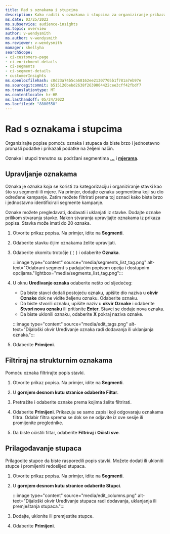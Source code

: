 ```yaml
---
title: Rad s oznakama i stupcima
description: Kako raditi s oznakama i stupcima za organiziranje prikaza popisa
ms.date: 03/25/2022
ms.subservice: audience-insights
ms.topic: overview
author: v-wendysmith
ms.author: v-wendysmith
ms.reviewer: v-wendysmith
manager: shellyha
searchScope:
- ci-customers-page
- ci-enrichment-details
- ci-segments
- ci-segment-details
- customerInsights
ms.openlocfilehash: c0d23a74b5ca68162ee21307705b1f781a7eb97e
ms.sourcegitcommit: b515120bebd2638f2639004422cee3cff42fbdf7
ms.translationtype: MT
ms.contentlocale: hr-HR
ms.lasthandoff: 05/24/2022
ms.locfileid: "8800550"
---
```

# <a name="work-with-tags-and-columns"></a>Rad s oznakama i stupcima

Organizirajte popise pomoću oznaka i stupaca da biste brzo i jednostavno pronašli podatke i prikazali podatke na željeni način.

Oznake i stupci trenutno su podržani segmentima **[...](segments.md)** i **[mjerama](measures.md)**.

## <a name="manage-tags"></a>Upravljanje oznakama

Oznaka je oznaka koja se koristi za kategorizaciju i organiziranje stavki kao što su segmenti ili mjere. Na primjer, dodajte oznaku segmentima koji su dio određene kampanje. Zatim možete filtrirati prema toj oznaci kako biste brzo i jednostavno identificirali segmente kampanje.

Oznake možete pregledavati, dodavati i uklanjati iz stavke. Dodajte oznake prilikom stvaranja stavke. Nakon stvaranja upravljajte oznakama iz prikaza popisa. Stavka može imati do 20 oznaka.

1. Otvorite prikaz popisa. Na primjer, idite na **Segmenti**.

1. Odaberite stavku čijim oznakama želite upravljati.

1. Odaberite okomitu trotočje (&vellip;) i odaberite **Oznaka**.

   :::image type="content" source="media/segments_list_tag.png" alt-text="Odabrani segment s padajućim popisom opcija i dostupnim opcijama."lightbox="media/segments_list_tag.png":::

1. U oknu **Uređivanje oznaka** odaberite nešto od sljedećeg:

   - Da biste stavci dodali postojeću oznaku, upišite dio naziva u **okvir Oznake** dok ne vidite željenu oznaku. Odaberite oznaku.
   - Da biste stvorili oznaku, upišite naziv u **okvir Oznake** i odaberite **Stvori novu oznaku** ili pritisnite **Enter**. Stavci se dodaje nova oznaka.
   - Da biste uklonili oznaku, odaberite **X** pokraj naziva oznake.

   :::image type="content" source="media/edit_tags.png" alt-text="Dijaloški okvir Uređivanje oznaka radi dodavanja ili uklanjanja oznaka.":::

1. Odaberite **Primijeni**.

## <a name="filter-on-tags"></a>Filtriraj na strukturnim oznakama

Pomoću oznaka filtrirajte popis stavki.

1. Otvorite prikaz popisa. Na primjer, idite na **Segmenti**.

1. U **gornjem desnom kutu stranice odaberite Filtar**.

1. Pretražite i odaberite oznake prema kojima želite filtrirati.

1. Odaberite **Primijeni**. Prikazuju se samo zapisi koji odgovaraju oznakama filtra. Odabir filtra sprema se dok se ne odjavite iz ove sesije ili promijenite preglednike.

1. Da biste očistili filtar, odaberite **Filtriraj** i **Očisti sve**.

## <a name="customize-columns"></a>Prilagođavanje stupaca

Prilagodite stupce da biste rasporedili popis stavki. Možete dodati ili ukloniti stupce i promijeniti redoslijed stupaca.

1. Otvorite prikaz popisa. Na primjer, idite na **Segmenti**.

1. U **gornjem desnom kutu stranice odaberite Stupci**.

   :::image type="content" source="media/edit_columns.png" alt-text="Dijaloški okvir Uređivanje stupaca radi dodavanja, uklanjanja ili premještanja stupaca.":::

1. Dodajte, uklonite ili premjestite stupce.

1. Odaberite **Primijeni**.

